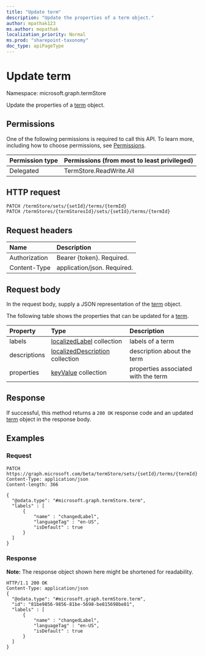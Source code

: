 ```yaml
---
title: "Update term"
description: "Update the properties of a term object."
author: mpathak123
ms.author: mopathak
localization_priority: Normal
ms.prod: "sharepoint-taxonomy"
doc_type: apiPageType
---
```


# Update term
Namespace: microsoft.graph.termStore

Update the properties of a [term](../resources/termstore-term.md) object.

## Permissions
One of the following permissions is required to call this API. To learn more, including how to choose permissions, see [Permissions](/concepts/permissions-reference.md).

|Permission type|Permissions (from most to least privileged)|
|:---|:---|
|Delegated            | TermStore.ReadWrite.All |

## HTTP request

<!-- {
  "blockType": "ignored"
}
-->
``` http
PATCH /termStore/sets/{setId}/terms/{termId}
PATCH /termStores/{termStoresId}/sets/{setId}/terms/{termId}
```

## Request headers
|Name|Description|
|:---|:---|
|Authorization|Bearer {token}. Required.|
|Content-Type|application/json. Required.|

## Request body
In the request body, supply a JSON representation of the [term](../resources/termstore-term.md) object.

The following table shows the properties that can be updated for a [term](../resources/termstore-term.md).

|Property|Type|Description|
|:---|:---|:---|
|labels|[localizedLabel](../resources/termstore-localizedlabel.md) collection|labels of a term|
|descriptions|[localizedDescription](../resources/termstore-localizeddescription.md) collection|description about the term|
|properties|[keyValue](../resources/termstore-intune-keyvalue.md) collection|properties associated with the term|



## Response

If successful, this method returns a `200 OK` response code and an updated [term](../resources/termstore-term.md) object in the response body.

## Examples

### Request
<!-- {
  "blockType": "request",
  "name": "update_term"
}
-->
``` http
PATCH https://graph.microsoft.com/beta/termStore/sets/{setId}/terms/{termId}
Content-Type: application/json
Content-length: 366

{
  "@odata.type": "#microsoft.graph.termStore.term",
  "labels" : [
      {
          "name" : "changedLabel",
          "languageTag" : "en-US",
          "isDefault" : true
      }
  ]
}
```


### Response
**Note:** The response object shown here might be shortened for readability.
<!-- {
  "blockType": "response",
  "truncated": true
}
-->
``` http
HTTP/1.1 200 OK
Content-Type: application/json
{
  "@odata.type": "#microsoft.graph.termStore.term",
  "id": "81be9856-9856-81be-5698-be815698be81",
  "labels" : [
      {
          "name" : "changedLabel",
          "languageTag" : "en-US",
          "isDefault" : true
      }
  ]
}
```

[microsoft.graph.termStore.term]: ../resources/termstore-term.md

<!--
{
  "type": "#page.annotation",
  "description": "Get term entity in termStore",
  "keywords": "term,termStore",
  "section": "documentation",
  "tocPath": "termStore/Update term",
  "suppressions": [
  ]
}
-->
